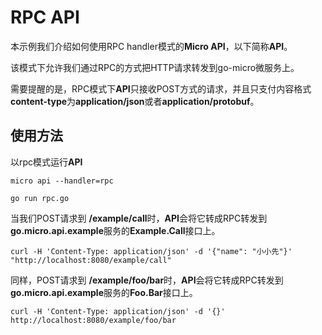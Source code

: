 # RPC API

本示例我们介绍如何使用RPC handler模式的**Micro API**，以下简称**API**。

该模式下允许我们通过RPC的方式把HTTP请求转发到go-micro微服务上。

需要提醒的是，RPC模式下**API**只接收POST方式的请求，并且只支付内容格式**content-type**为**application/json**或者**application/protobuf**。

## 使用方法

以rpc模式运行**API**

```
micro api --handler=rpc
```

```
go run rpc.go
```

当我们POST请求到 **/example/call**时，**API**会将它转成RPC转发到**go.micro.api.example**服务的**Example.Call**接口上。

```
curl -H 'Content-Type: application/json' -d '{"name": "小小先"}' "http://localhost:8080/example/call"
```

同样，POST请求到 **/example/foo/bar**时，**API**会将它转成RPC转发到**go.micro.api.example**服务的**Foo.Bar**接口上。

```
curl -H 'Content-Type: application/json' -d '{}' http://localhost:8080/example/foo/bar
```

